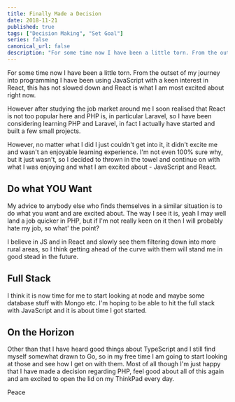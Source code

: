 ```yaml
---
title: Finally Made a Decision
date: 2018-11-21
published: true
tags: ["Decision Making", "Set Goal"]
series: false
canonical_url: false
description: "For some time now I have been a little torn. From the outset of my journey into programming I have been using JavaScript with a keen interest in React, this has not slowed down and React is what I am most excited about right now."
---
```


For some time now I have been a little torn. From the outset of my journey into programming I have been using JavaScript with a keen interest in React, this has not slowed down and React is what I am most excited about right now.

However after studying the job market around me I soon realised that React is not too popular here and PHP is, in particular Laravel, so I have been considering learning PHP and Laravel, in fact I actually have started and built a few small projects.

However, no matter what I did I just couldn't get into it, it didn't excite me and wasn't an enjoyable learning experience. I'm not even 100% sure why, but it just wasn't, so I decided to thrown in the towel and continue on with what I was enjoying and what I am excited about - JavaScript and React.

## Do what YOU Want

My advice to anybody else who finds themselves in a similar situation is to do what you want and are excited about. The way I see it is, yeah I may well land a job quicker in PHP, but if I'm not really keen on it then I will probably hate my job, so what' the point?

I believe in JS and in React and slowly see them filtering down into more rural areas, so I think getting ahead of the curve with them will stand me in good stead in the future.

## Full Stack

I think it is now time for me to start looking at node and maybe some database stuff with Mongo etc. I'm hoping to be able to hit the full stack with JavaScript and it is about time I got started.

## On the Horizon

Other than that I have heard good things about TypeScript and I still find myself somewhat drawn to Go, so in my free time I am going to start looking at those and see how I get on with them. Most of all though I'm just happy that I have made a decision regarding PHP, feel good about all of this again and am excited to open the lid on my ThinkPad every day.

Peace
